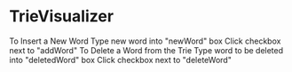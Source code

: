 # TrieVisualizer

To Insert a New Word
	Type new word into "newWord" box
	Click checkbox next to "addWord"
To Delete a Word from the Trie
	Type word to be deleted into "deletedWord" box
	Click checkbox next to "deleteWord"
